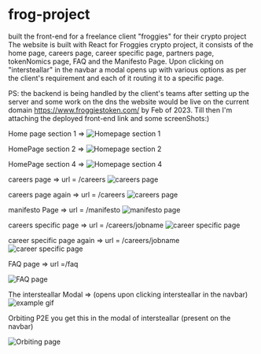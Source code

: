 # frog-project
built the front-end for a freelance client "froggies" for their crypto project 
The website is built with React for Froggies crypto project, it consists of the home page, careers page, career specific page, partners page, tokenNomics page, FAQ and the Manifesto Page.
Upon clicking on "intersteallar" in the navbar a modal opens up with various options as per the client's requirement and each of it routing it to a specific page.

PS: the backend is being handled by the client's teams after setting up the server and some work on the dns the website would be live on the current domain https://www.froggiestoken.com/  by Feb of 2023.
Till then I'm attaching the deployed front-end link and some screenShots:) 

Home page section 1 =>
![Homepage section 1](https://res.cloudinary.com/dqouqf5rl/image/upload/v1674814068/frogHome1_uoeue1.jpg)



HomePage section 2 => 
![Homepage section 2](https://res.cloudinary.com/dqouqf5rl/image/upload/v1674815068/homesec2_wwb3yr.jpg)



HomePage section 4 => 
![Homepage section 4](https://res.cloudinary.com/dqouqf5rl/image/upload/v1674815067/home4_v68um1.jpg)



careers page => url = /careers
![careers page](https://res.cloudinary.com/dqouqf5rl/image/upload/v1674815066/careers_uju68u.jpg)



careers page again => url = /careers
![careers page](https://res.cloudinary.com/dqouqf5rl/image/upload/v1674818823/carer2_sjrgiv.png)



manifesto Page => url = /manifesto
![manifesto page](https://res.cloudinary.com/dqouqf5rl/image/upload/v1674815063/manifesto_tops8z.jpg)




careers specific page => url = /careers/jobname
![career specific page](https://res.cloudinary.com/dqouqf5rl/image/upload/v1674815137/carerspec1_bovxkn.jpg)



career specific page again =>  url = /careers/jobname
![career specific page](https://res.cloudinary.com/dqouqf5rl/image/upload/v1674815138/carerspec2_lyiqsj.jpg)


FAQ page =>   url =/faq

![FAQ page](https://res.cloudinary.com/dqouqf5rl/image/upload/v1674815136/faq_zhfngj.jpg)




The intersteallar Modal =>  (opens upon clicking intersteallar in the navbar)
<img src="https://media.giphy.com/media/zw2zUjdRcdpKXdEMPP/giphy.gif" alt="example gif" title="intersteallar modal">




Orbiting P2E you get this in the modal of intersteallar (present on the navbar)

![Orbiting page](https://res.cloudinary.com/dqouqf5rl/image/upload/v1674815068/p2e_faapql.jpg)








